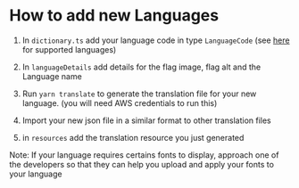 # How to add new Languages

1. In `dictionary.ts` add your language code in type `LanguageCode` (see [here](https://docs.aws.amazon.com/translate/latest/dg/what-is-languages.html#what-is-languages-supported) for supported languages)

2. In `languageDetails` add details for the flag image, flag alt and the Language name

3. Run `yarn translate` to generate the translation file for your new language. (you will need AWS credentials to run this)

4. Import your new json file in a similar format to other translation files

5. in `resources` add the translation resource you just generated

Note: If your language requires certains fonts to display, approach one of the developers so that they can help you upload and apply your fonts to your language
